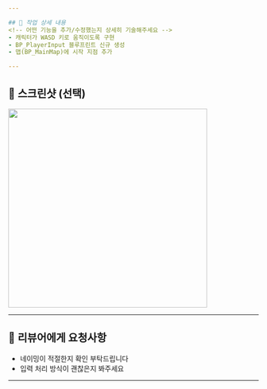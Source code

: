 ```yaml
---

## 📝 작업 상세 내용
<!-- 어떤 기능을 추가/수정했는지 상세히 기술해주세요 -->
- 캐릭터가 WASD 키로 움직이도록 구현
- BP_PlayerInput 블루프린트 신규 생성
- 맵(BP_MainMap)에 시작 지점 추가

---
```


## 📸 스크린샷 (선택)
<!-- UI, 이펙트, 레벨 디자인 등 시각적 작업 시 스크린샷 첨부 -->
<img src="경로/스크린샷.png" width="400" />


---

## 🙋 리뷰어에게 요청사항
<!-- 리뷰 시 중점적으로 봐줬으면 하는 부분 -->
- 네이밍이 적절한지 확인 부탁드립니다
- 입력 처리 방식이 괜찮은지 봐주세요

---
